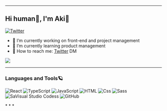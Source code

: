 * * *

## Hi human👋, I'm Aki🤖


[![Twitter](https://img.shields.io/badge/Twitter-1DA1F2?logo=Twitter&logoColor=white&style=for-the-badge)](https://twitter.com/akiy_8)


- 🚀  I’m currently working on front-end and project management
- 🎨  I’m currently learning product management
- 💌  How to reach me: [Twitter](https://twitter.com/GenkiAma) DM

![](https://github-profile-summary-cards.vercel.app/api/cards/profile-details?username=akkie8&theme=dracula)

* * *

### Languages and Tools🪐
<p>
  <img alt="React" src="https://img.shields.io/badge/React-61DAFB?logo=react&logoColor=white&style=for-the-badge" />

  <img alt="TypeScript" src="https://img.shields.io/badge/TypeScript-3178C6?logo=TypeScript&logoColor=white&style=for-the-badge" />
  <img alt="JavaScript" src="https://img.shields.io/badge/JavaScript-F7DF1E?logo=javascript&logoColor=white&style=for-the-badge" /> 
  
  <img alt="HTML" src="https://img.shields.io/badge/HTML-E34F26?logo=html5&logoColor=white&style=for-the-badge" />
  <img alt="Css" src="https://img.shields.io/badge/CSS-1572B6?logo=css3&logoColor=white&style=for-the-badge" />
  <img alt="Sass" src="https://img.shields.io/badge/Sass-CC6699?logo=sass&logoColor=white&style=for-the-badge" />
  
  <img alt="SaVisual Studio Codess" src="https://img.shields.io/badge/Visual Studio Code-007ACC?logo=Visual Studio Code&logoColor=white&style=for-the-badge" /> 
  <img alt="GitHub" src="https://img.shields.io/badge/GitHub-181717?logo=GitHub&logoColor=white&style=for-the-badge" />
 
</p>
* * *
